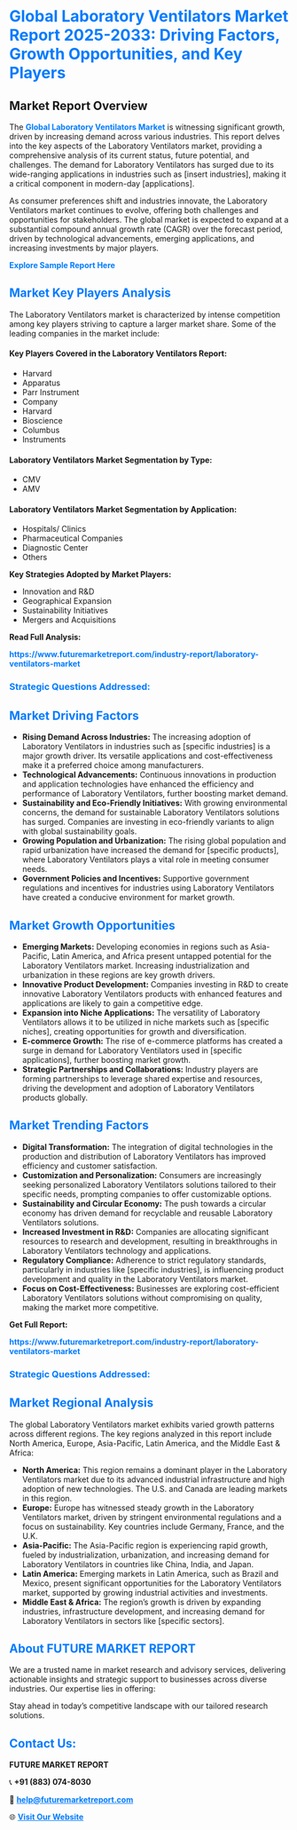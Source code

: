 <h1 style="color: #007BFF;">Global Laboratory Ventilators Market Report 2025-2033: Driving Factors, Growth Opportunities, and Key Players</h1>

<section id="overview">
<h2>Market Report Overview</h2>
<p>The <a href="https://www.futuremarketreport.com/industry-report/laboratory-ventilators-market" style="color: #007BFF; text-decoration: none;"><strong>Global Laboratory Ventilators Market</strong></a> is witnessing significant growth, driven by increasing demand across various industries. This report delves into the key aspects of the Laboratory Ventilators market, providing a comprehensive analysis of its current status, future potential, and challenges. The demand for Laboratory Ventilators has surged due to its wide-ranging applications in industries such as [insert industries], making it a critical component in modern-day [applications].</p>
<p>As consumer preferences shift and industries innovate, the Laboratory Ventilators market continues to evolve, offering both challenges and opportunities for stakeholders. The global market is expected to expand at a substantial compound annual growth rate (CAGR) over the forecast period, driven by technological advancements, emerging applications, and increasing investments by major players.</p>
</section>

<section id="overview">
<p><a href="https://www.futuremarketreport.com/request-sample/reportId=52943" style="color: #007BFF; text-decoration: none;"><strong>Explore Sample Report Here</strong></a></p>
</section>

<section id="key-players">
<h2 style="color: #007BFF;">Market Key Players Analysis</h2>
<p>The Laboratory Ventilators market is characterized by intense competition among key players striving to capture a larger market share. Some of the leading companies in the market include:</p>
<h4>Key Players Covered in the Laboratory Ventilators Report:</h4>
<ul><li>Harvard</li><li>Apparatus</li><li>Parr Instrument</li><li>Company</li><li>Harvard</li><li>Bioscience</li><li>Columbus</li><li>Instruments</li></ul>
<h4>Laboratory Ventilators Market Segmentation by Type:</h4>
<ul><li>CMV</li><li>AMV</li></ul>

<h4>Laboratory Ventilators Market Segmentation by Application:</h4>
<ul><li>Hospitals/ Clinics</li><li>Pharmaceutical Companies</li><li>Diagnostic Center</li><li>Others</li></ul>
<p><strong>Key Strategies Adopted by Market Players:</strong></p>
<ul>
<li>Innovation and R&D</li>
<li>Geographical Expansion</li>
<li>Sustainability Initiatives</li>
<li>Mergers and Acquisitions</li>
</ul>
</section>

<section>
<p><strong>Read Full Analysis: </strong></p><a href="https://www.futuremarketreport.com/industry-report/laboratory-ventilators-market" style="color: #007BFF; text-decoration: none;"><strong>https://www.futuremarketreport.com/industry-report/laboratory-ventilators-market</strong></a>
<h3 style="color: #007BFF;">Strategic Questions Addressed:</h3>
</section>

<section id="driving-factors">
<h2 style="color: #007BFF;">Market Driving Factors</h2>
<ul>
<li><strong>Rising Demand Across Industries:</strong> The increasing adoption of Laboratory Ventilators in industries such as [specific industries] is a major growth driver. Its versatile applications and cost-effectiveness make it a preferred choice among manufacturers.</li>
<li><strong>Technological Advancements:</strong> Continuous innovations in production and application technologies have enhanced the efficiency and performance of Laboratory Ventilators, further boosting market demand.</li>
<li><strong>Sustainability and Eco-Friendly Initiatives:</strong> With growing environmental concerns, the demand for sustainable Laboratory Ventilators solutions has surged. Companies are investing in eco-friendly variants to align with global sustainability goals.</li>
<li><strong>Growing Population and Urbanization:</strong> The rising global population and rapid urbanization have increased the demand for [specific products], where Laboratory Ventilators plays a vital role in meeting consumer needs.</li>
<li><strong>Government Policies and Incentives:</strong> Supportive government regulations and incentives for industries using Laboratory Ventilators have created a conducive environment for market growth.</li>
</ul>
</section>

<section id="growth-opportunities">
<h2 style="color: #007BFF;">Market Growth Opportunities</h2>
<ul>
<li><strong>Emerging Markets:</strong> Developing economies in regions such as Asia-Pacific, Latin America, and Africa present untapped potential for the Laboratory Ventilators market. Increasing industrialization and urbanization in these regions are key growth drivers.</li>
<li><strong>Innovative Product Development:</strong> Companies investing in R&D to create innovative Laboratory Ventilators products with enhanced features and applications are likely to gain a competitive edge.</li>
<li><strong>Expansion into Niche Applications:</strong> The versatility of Laboratory Ventilators allows it to be utilized in niche markets such as [specific niches], creating opportunities for growth and diversification.</li>
<li><strong>E-commerce Growth:</strong> The rise of e-commerce platforms has created a surge in demand for Laboratory Ventilators used in [specific applications], further boosting market growth.</li>
<li><strong>Strategic Partnerships and Collaborations:</strong> Industry players are forming partnerships to leverage shared expertise and resources, driving the development and adoption of Laboratory Ventilators products globally.</li>
</ul>
</section>

<section id="trending-factors">
<h2 style="color: #007BFF;">Market Trending Factors</h2>
<ul>
<li><strong>Digital Transformation:</strong> The integration of digital technologies in the production and distribution of Laboratory Ventilators has improved efficiency and customer satisfaction.</li>
<li><strong>Customization and Personalization:</strong> Consumers are increasingly seeking personalized Laboratory Ventilators solutions tailored to their specific needs, prompting companies to offer customizable options.</li>
<li><strong>Sustainability and Circular Economy:</strong> The push towards a circular economy has driven demand for recyclable and reusable Laboratory Ventilators solutions.</li>
<li><strong>Increased Investment in R&D:</strong> Companies are allocating significant resources to research and development, resulting in breakthroughs in Laboratory Ventilators technology and applications.</li>
<li><strong>Regulatory Compliance:</strong> Adherence to strict regulatory standards, particularly in industries like [specific industries], is influencing product development and quality in the Laboratory Ventilators market.</li>
<li><strong>Focus on Cost-Effectiveness:</strong> Businesses are exploring cost-efficient Laboratory Ventilators solutions without compromising on quality, making the market more competitive.</li>
</ul>
</section>

<section>
<p><strong>Get Full Report: </strong></p><a href="https://www.futuremarketreport.com/industry-report/laboratory-ventilators-market" style="color: #007BFF; text-decoration: none;"><strong>https://www.futuremarketreport.com/industry-report/laboratory-ventilators-market</strong></a>
<h3 style="color: #007BFF;">Strategic Questions Addressed:</h3>
</section>


<section id="regional-analysis">
<h2 style="color: #007BFF;">Market Regional Analysis</h2>
<p>The global Laboratory Ventilators market exhibits varied growth patterns across different regions. The key regions analyzed in this report include North America, Europe, Asia-Pacific, Latin America, and the Middle East & Africa:</p>
<ul>
<li><strong>North America:</strong> This region remains a dominant player in the Laboratory Ventilators market due to its advanced industrial infrastructure and high adoption of new technologies. The U.S. and Canada are leading markets in this region.</li>
<li><strong>Europe:</strong> Europe has witnessed steady growth in the Laboratory Ventilators market, driven by stringent environmental regulations and a focus on sustainability. Key countries include Germany, France, and the U.K.</li>
<li><strong>Asia-Pacific:</strong> The Asia-Pacific region is experiencing rapid growth, fueled by industrialization, urbanization, and increasing demand for Laboratory Ventilators in countries like China, India, and Japan.</li>
<li><strong>Latin America:</strong> Emerging markets in Latin America, such as Brazil and Mexico, present significant opportunities for the Laboratory Ventilators market, supported by growing industrial activities and investments.</li>
<li><strong>Middle East & Africa:</strong> The region’s growth is driven by expanding industries, infrastructure development, and increasing demand for Laboratory Ventilators in sectors like [specific sectors].</li>
</ul>
</section>

<footer>
<h2 style="color: #007BFF;">About FUTURE MARKET REPORT</h2>
<p>We are a trusted name in market research and advisory services, delivering actionable insights and strategic support to businesses across diverse industries. Our expertise lies in offering:</p>

<p>Stay ahead in today’s competitive landscape with our tailored research solutions.</p>

<h2 style="color: #007BFF;">Contact Us:</h2>
<p><strong>FUTURE MARKET REPORT</strong></p>
<p>📞 <strong>+91 (883) 074-8030</strong></p>
<p>📧 <strong><a href="mailto:help@futuremarketreport.com" style="color: #007BFF;">help@futuremarketreport.com</a></strong></p>
<p>🌐 <strong><a href="https://www.futuremarketreport.com/" style="color: #007BFF;">Visit Our Website</a></strong></p>
</footer>